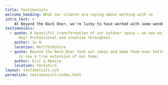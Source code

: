 ```yaml
---
title: Testimonials
welcome_heading: What our clients are saying about working with us
intro_text: >
    At Beyond the Back Door, we're lucky to have worked with some wonderful customers, here is what some of them had to say
testimonials:
  - quote: A beautiful transformation of our outdoor space — we now enjoy it every
      day! Professional and creative throughout.
    author: Jo H.
    location: Hertfordshire
  - quote: Beyond the Back Door took our ideas and made them even better. The garden
      is now a true extension of our home.
    author: Eric & Monica
    location: Yorkshire
layout: testimonials.njk
permalink: testimonials/index.html
---
```

